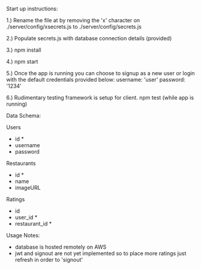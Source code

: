 
Start up instructions:

1.) Rename the file at by removing the 'x' character on ./server/config/xsecrets.js 
    to ./server/config/secrets.js

2.) Populate secrets.js with database connection details (provided)

3.) npm install

4.) npm start

5.) Once the app is running you can choose to signup as a new user or login 
    with the default credentials provided below:
    username: 'user'
    password: '1234' 

6.) Rudimentary testing framework is setup for client. 
    npm test (while app is running)


Data Schema:

Users
- id *
- username
- password

Restaurants
- id *
- name
- imageURL

Ratings
- id
- user_id * 
- restaurant_id *


Usage Notes:

- database is hosted remotely on AWS
- jwt and signout are not yet implemented so to place more ratings just refresh in order to 'signout'

